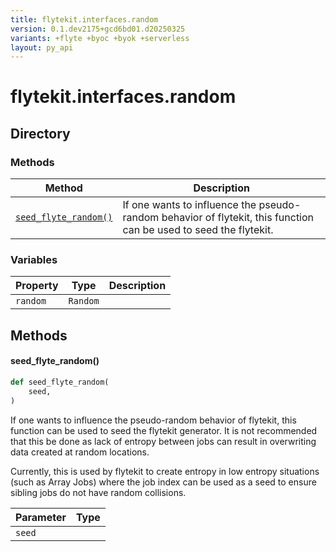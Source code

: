 ```yaml
---
title: flytekit.interfaces.random
version: 0.1.dev2175+gcd6bd01.d20250325
variants: +flyte +byoc +byok +serverless
layout: py_api
---
```


# flytekit.interfaces.random

## Directory

### Methods

| Method | Description |
|-|-|
| [`seed_flyte_random()`](#seed_flyte_random) | If one wants to influence the pseudo-random behavior of flytekit, this function can be used to seed the flytekit. |


### Variables

| Property | Type | Description |
|-|-|-|
| `random` | `Random` |  |

## Methods

#### seed_flyte_random()

```python
def seed_flyte_random(
    seed,
)
```
If one wants to influence the pseudo-random behavior of flytekit, this function can be used to seed the flytekit
generator. It is not recommended that this be done as lack of entropy between jobs can result in overwriting data
created at random locations.

Currently, this is used by flytekit to create entropy in low entropy situations (such as Array Jobs) where the job
index can be used as a seed to ensure sibling jobs do not have random collisions.


| Parameter | Type |
|-|-|
| `seed` |  |

